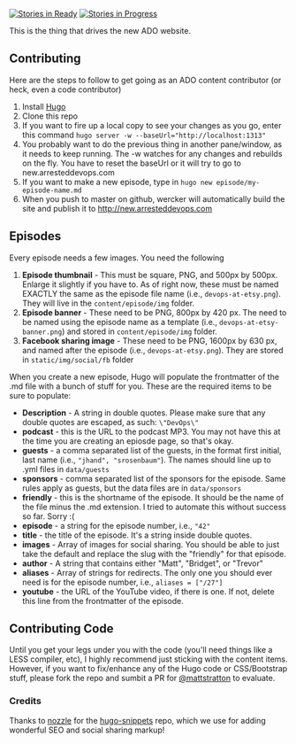 [![Stories in Ready](https://badge.waffle.io/arresteddevops/ado-hugo.png?label=Ready&title=Ready)](http://waffle.io/arresteddevops/ado-hugo) [![Stories in Progress](https://badge.waffle.io/arresteddevops/ado-hugo.png?label=In%20Progress&title=In%20Progress)](http://waffle.io/arresteddevops/ado-hugo)

This is the thing that drives the new ADO website.

## Contributing

Here are the steps to follow to get going as an ADO content contributor (or heck, even a code contributor)

1. Install [Hugo](http://gohugo.io)
2. Clone this repo
3. If you want to fire up a local copy to see your changes as you go, enter this command `hugo server -w --baseUrl="http://localhost:1313"`
4. You probably want to do the previous thing in another pane/window, as it needs to keep running. The -w watches for any changes and rebuilds on the fly. You have to reset the baseUrl or it will try to go to new.arresteddevops.com
5. If you want to make a new episode, type in `hugo new episode/my-episode-name.md`
6. When you push to master on github, wercker will automatically build the site and publish it to http://new.arresteddevops.com

## Episodes

Every episode needs a few images. You need the following

1. **Episode thumbnail** - This must be square, PNG, and 500px by 500px. Enlarge it slightly if you have to. As of right now, these must be named EXACTLY the same as the episode file name (i.e., `devops-at-etsy.png`). They will live in the `content/episode/img` folder.
2. **Episode banner** - These need to be PNG, 800px by 420 px. The need to be named using the episode name as a template (i.e., `devops-at-etsy-banner.png`) and stored in `content/episode/img` folder.
3. **Facebook sharing image** - These need to be PNG, 1600px by 630 px, and named after the episode (i.e., `devops-at-etsy.png`). They are stored in `static/img/social/fb` folder

When you create a new episode, Hugo will populate the frontmatter of the .md file with a bunch of stuff for you. These are the required items to be sure to populate:
* **Description** - A string in double quotes. Please make sure that any double quotes are escaped, as such: `\"DevOps\"`
* **podcast** - this is the URL to the podcast MP3. You may not have this at the time you are creating an epiosde page, so that's okay.
* **guests** - a comma separated list of the guests, in the format first initial, last name (i.e., `"jhand", "srosenbaum"`). The names should line up to .yml files in `data/guests`
* **sponsors** - comma separated list of the sponsors for the episode. Same rules apply as guests, but the data files are in `data/sponsors`
* **friendly** - this is the shortname of the episode. It should be the name of the file minus the .md extension. I tried to automate this without success so far. Sorry :(
* **episode** - a string for the episode number, i.e., `"42"`
* **title** - the title of the episode. It's a string inside double quotes.
* **images** - Array of images for social sharing. You should be able to just take the default and replace the slug with the "friendly" for that episode.
* **author** - A string that contains either "Matt", "Bridget", or "Trevor"
* **aliases** - Array of strings for redirects. The only one you should ever need is for the episode number, i.e., `aliases = ["/27"]`
* **youtube** - the URL of the YouTube video, if there is one. If not, delete this line from the frontmatter of the episode.

## Contributing Code

Until you get your legs under you with the code (you'll need things like a LESS compiler, etc), I highly recommend just sticking with the content items. However, if you want to fix/enhance any of the Hugo code or CSS/Bootstrap stuff, please fork the repo and sumbit a PR for [@mattstratton](https://github.com/mattstratton) to evaluate.


### Credits

Thanks to <a href = "https://github.com/nozzle">nozzle</a> for the <a href = "https://github.com/nozzle/hugo-snippets">hugo-snippets</a> repo, which we use for adding wonderful SEO and social sharing markup!
